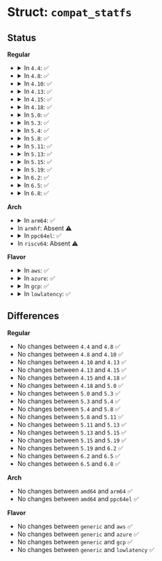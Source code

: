 # Struct: <code>compat_statfs</code>

## Status
<b>Regular</b>
<ul>
<li>
<details>
<summary>In <code>4.4</code>: ✅</summary>

```c
struct compat_statfs {
    int f_type;
    int f_bsize;
    int f_blocks;
    int f_bfree;
    int f_bavail;
    int f_files;
    int f_ffree;
    compat_fsid_t f_fsid;
    int f_namelen;
    int f_frsize;
    int f_flags;
    int f_spare[4];
};
```
</details>
</li>
<li>
<details>
<summary>In <code>4.8</code>: ✅</summary>

```c
struct compat_statfs {
    int f_type;
    int f_bsize;
    int f_blocks;
    int f_bfree;
    int f_bavail;
    int f_files;
    int f_ffree;
    compat_fsid_t f_fsid;
    int f_namelen;
    int f_frsize;
    int f_flags;
    int f_spare[4];
};
```
</details>
</li>
<li>
<details>
<summary>In <code>4.10</code>: ✅</summary>

```c
struct compat_statfs {
    int f_type;
    int f_bsize;
    int f_blocks;
    int f_bfree;
    int f_bavail;
    int f_files;
    int f_ffree;
    compat_fsid_t f_fsid;
    int f_namelen;
    int f_frsize;
    int f_flags;
    int f_spare[4];
};
```
</details>
</li>
<li>
<details>
<summary>In <code>4.13</code>: ✅</summary>

```c
struct compat_statfs {
    int f_type;
    int f_bsize;
    int f_blocks;
    int f_bfree;
    int f_bavail;
    int f_files;
    int f_ffree;
    compat_fsid_t f_fsid;
    int f_namelen;
    int f_frsize;
    int f_flags;
    int f_spare[4];
};
```
</details>
</li>
<li>
<details>
<summary>In <code>4.15</code>: ✅</summary>

```c
struct compat_statfs {
    int f_type;
    int f_bsize;
    int f_blocks;
    int f_bfree;
    int f_bavail;
    int f_files;
    int f_ffree;
    compat_fsid_t f_fsid;
    int f_namelen;
    int f_frsize;
    int f_flags;
    int f_spare[4];
};
```
</details>
</li>
<li>
<details>
<summary>In <code>4.18</code>: ✅</summary>

```c
struct compat_statfs {
    int f_type;
    int f_bsize;
    int f_blocks;
    int f_bfree;
    int f_bavail;
    int f_files;
    int f_ffree;
    compat_fsid_t f_fsid;
    int f_namelen;
    int f_frsize;
    int f_flags;
    int f_spare[4];
};
```
</details>
</li>
<li>
<details>
<summary>In <code>5.0</code>: ✅</summary>

```c
struct compat_statfs {
    int f_type;
    int f_bsize;
    int f_blocks;
    int f_bfree;
    int f_bavail;
    int f_files;
    int f_ffree;
    compat_fsid_t f_fsid;
    int f_namelen;
    int f_frsize;
    int f_flags;
    int f_spare[4];
};
```
</details>
</li>
<li>
<details>
<summary>In <code>5.3</code>: ✅</summary>

```c
struct compat_statfs {
    int f_type;
    int f_bsize;
    int f_blocks;
    int f_bfree;
    int f_bavail;
    int f_files;
    int f_ffree;
    compat_fsid_t f_fsid;
    int f_namelen;
    int f_frsize;
    int f_flags;
    int f_spare[4];
};
```
</details>
</li>
<li>
<details>
<summary>In <code>5.4</code>: ✅</summary>

```c
struct compat_statfs {
    int f_type;
    int f_bsize;
    int f_blocks;
    int f_bfree;
    int f_bavail;
    int f_files;
    int f_ffree;
    compat_fsid_t f_fsid;
    int f_namelen;
    int f_frsize;
    int f_flags;
    int f_spare[4];
};
```
</details>
</li>
<li>
<details>
<summary>In <code>5.8</code>: ✅</summary>

```c
struct compat_statfs {
    int f_type;
    int f_bsize;
    int f_blocks;
    int f_bfree;
    int f_bavail;
    int f_files;
    int f_ffree;
    compat_fsid_t f_fsid;
    int f_namelen;
    int f_frsize;
    int f_flags;
    int f_spare[4];
};
```
</details>
</li>
<li>
<details>
<summary>In <code>5.11</code>: ✅</summary>

```c
struct compat_statfs {
    int f_type;
    int f_bsize;
    int f_blocks;
    int f_bfree;
    int f_bavail;
    int f_files;
    int f_ffree;
    compat_fsid_t f_fsid;
    int f_namelen;
    int f_frsize;
    int f_flags;
    int f_spare[4];
};
```
</details>
</li>
<li>
<details>
<summary>In <code>5.13</code>: ✅</summary>

```c
struct compat_statfs {
    int f_type;
    int f_bsize;
    int f_blocks;
    int f_bfree;
    int f_bavail;
    int f_files;
    int f_ffree;
    compat_fsid_t f_fsid;
    int f_namelen;
    int f_frsize;
    int f_flags;
    int f_spare[4];
};
```
</details>
</li>
<li>
<details>
<summary>In <code>5.15</code>: ✅</summary>

```c
struct compat_statfs {
    int f_type;
    int f_bsize;
    int f_blocks;
    int f_bfree;
    int f_bavail;
    int f_files;
    int f_ffree;
    compat_fsid_t f_fsid;
    int f_namelen;
    int f_frsize;
    int f_flags;
    int f_spare[4];
};
```
</details>
</li>
<li>
<details>
<summary>In <code>5.19</code>: ✅</summary>

```c
struct compat_statfs {
    int f_type;
    int f_bsize;
    int f_blocks;
    int f_bfree;
    int f_bavail;
    int f_files;
    int f_ffree;
    compat_fsid_t f_fsid;
    int f_namelen;
    int f_frsize;
    int f_flags;
    int f_spare[4];
};
```
</details>
</li>
<li>
<details>
<summary>In <code>6.2</code>: ✅</summary>

```c
struct compat_statfs {
    int f_type;
    int f_bsize;
    int f_blocks;
    int f_bfree;
    int f_bavail;
    int f_files;
    int f_ffree;
    compat_fsid_t f_fsid;
    int f_namelen;
    int f_frsize;
    int f_flags;
    int f_spare[4];
};
```
</details>
</li>
<li>
<details>
<summary>In <code>6.5</code>: ✅</summary>

```c
struct compat_statfs {
    int f_type;
    int f_bsize;
    int f_blocks;
    int f_bfree;
    int f_bavail;
    int f_files;
    int f_ffree;
    compat_fsid_t f_fsid;
    int f_namelen;
    int f_frsize;
    int f_flags;
    int f_spare[4];
};
```
</details>
</li>
<li>
<details>
<summary>In <code>6.8</code>: ✅</summary>

```c
struct compat_statfs {
    int f_type;
    int f_bsize;
    int f_blocks;
    int f_bfree;
    int f_bavail;
    int f_files;
    int f_ffree;
    compat_fsid_t f_fsid;
    int f_namelen;
    int f_frsize;
    int f_flags;
    int f_spare[4];
};
```
</details>
</li>
</ul>
<b>Arch</b>
<ul>
<li>
<details>
<summary>In <code>arm64</code>: ✅</summary>

```c
struct compat_statfs {
    int f_type;
    int f_bsize;
    int f_blocks;
    int f_bfree;
    int f_bavail;
    int f_files;
    int f_ffree;
    compat_fsid_t f_fsid;
    int f_namelen;
    int f_frsize;
    int f_flags;
    int f_spare[4];
};
```
</details>
</li>
<li>
In <code>armhf</code>: Absent ⚠️
</li>
<li>
<details>
<summary>In <code>ppc64el</code>: ✅</summary>

```c
struct compat_statfs {
    int f_type;
    int f_bsize;
    int f_blocks;
    int f_bfree;
    int f_bavail;
    int f_files;
    int f_ffree;
    compat_fsid_t f_fsid;
    int f_namelen;
    int f_frsize;
    int f_flags;
    int f_spare[4];
};
```
</details>
</li>
<li>
In <code>riscv64</code>: Absent ⚠️
</li>
</ul>
<b>Flavor</b>
<ul>
<li>
<details>
<summary>In <code>aws</code>: ✅</summary>

```c
struct compat_statfs {
    int f_type;
    int f_bsize;
    int f_blocks;
    int f_bfree;
    int f_bavail;
    int f_files;
    int f_ffree;
    compat_fsid_t f_fsid;
    int f_namelen;
    int f_frsize;
    int f_flags;
    int f_spare[4];
};
```
</details>
</li>
<li>
<details>
<summary>In <code>azure</code>: ✅</summary>

```c
struct compat_statfs {
    int f_type;
    int f_bsize;
    int f_blocks;
    int f_bfree;
    int f_bavail;
    int f_files;
    int f_ffree;
    compat_fsid_t f_fsid;
    int f_namelen;
    int f_frsize;
    int f_flags;
    int f_spare[4];
};
```
</details>
</li>
<li>
<details>
<summary>In <code>gcp</code>: ✅</summary>

```c
struct compat_statfs {
    int f_type;
    int f_bsize;
    int f_blocks;
    int f_bfree;
    int f_bavail;
    int f_files;
    int f_ffree;
    compat_fsid_t f_fsid;
    int f_namelen;
    int f_frsize;
    int f_flags;
    int f_spare[4];
};
```
</details>
</li>
<li>
<details>
<summary>In <code>lowlatency</code>: ✅</summary>

```c
struct compat_statfs {
    int f_type;
    int f_bsize;
    int f_blocks;
    int f_bfree;
    int f_bavail;
    int f_files;
    int f_ffree;
    compat_fsid_t f_fsid;
    int f_namelen;
    int f_frsize;
    int f_flags;
    int f_spare[4];
};
```
</details>
</li>
</ul>

## Differences
<b>Regular</b>
<ul>
<li>
No changes between <code>4.4</code> and <code>4.8</code> ✅
</li>
<li>
No changes between <code>4.8</code> and <code>4.10</code> ✅
</li>
<li>
No changes between <code>4.10</code> and <code>4.13</code> ✅
</li>
<li>
No changes between <code>4.13</code> and <code>4.15</code> ✅
</li>
<li>
No changes between <code>4.15</code> and <code>4.18</code> ✅
</li>
<li>
No changes between <code>4.18</code> and <code>5.0</code> ✅
</li>
<li>
No changes between <code>5.0</code> and <code>5.3</code> ✅
</li>
<li>
No changes between <code>5.3</code> and <code>5.4</code> ✅
</li>
<li>
No changes between <code>5.4</code> and <code>5.8</code> ✅
</li>
<li>
No changes between <code>5.8</code> and <code>5.11</code> ✅
</li>
<li>
No changes between <code>5.11</code> and <code>5.13</code> ✅
</li>
<li>
No changes between <code>5.13</code> and <code>5.15</code> ✅
</li>
<li>
No changes between <code>5.15</code> and <code>5.19</code> ✅
</li>
<li>
No changes between <code>5.19</code> and <code>6.2</code> ✅
</li>
<li>
No changes between <code>6.2</code> and <code>6.5</code> ✅
</li>
<li>
No changes between <code>6.5</code> and <code>6.8</code> ✅
</li>
</ul>
<b>Arch</b>
<ul>
<li>
No changes between <code>amd64</code> and <code>arm64</code> ✅
</li>
<li>
No changes between <code>amd64</code> and <code>ppc64el</code> ✅
</li>
</ul>
<b>Flavor</b>
<ul>
<li>
No changes between <code>generic</code> and <code>aws</code> ✅
</li>
<li>
No changes between <code>generic</code> and <code>azure</code> ✅
</li>
<li>
No changes between <code>generic</code> and <code>gcp</code> ✅
</li>
<li>
No changes between <code>generic</code> and <code>lowlatency</code> ✅
</li>
</ul>

